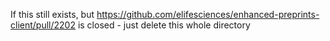 If this still exists, but https://github.com/elifesciences/enhanced-preprints-client/pull/2202 is closed - just delete this whole directory
